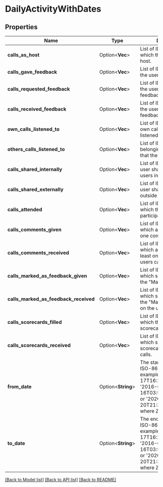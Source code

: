 # DailyActivityWithDates

## Properties

Name | Type | Description | Notes
------------ | ------------- | ------------- | -------------
**calls_as_host** | Option<**Vec<String>**> | List of IDs of calls in which this user is the host. | [optional]
**calls_gave_feedback** | Option<**Vec<String>**> | List of IDs of calls where the user gave feedback. | [optional]
**calls_requested_feedback** | Option<**Vec<String>**> |  List of IDs of calls where the user requested feedback. | [optional]
**calls_received_feedback** | Option<**Vec<String>**> |  List of IDs of calls where the user received feedback. | [optional]
**own_calls_listened_to** | Option<**Vec<String>**> | List of IDs of the user's own calls, that the user listened to. | [optional]
**others_calls_listened_to** | Option<**Vec<String>**> | List of IDs of calls, not belonging to this user, that the user listened to. | [optional]
**calls_shared_internally** | Option<**Vec<String>**> | List of IDs of calls the user shared with other users inside the company. | [optional]
**calls_shared_externally** | Option<**Vec<String>**> | List of IDs of calls the user shared with people outside the company. | [optional]
**calls_attended** | Option<**Vec<String>**> | List of IDs of calls in which this user is participant (not host) | [optional]
**calls_comments_given** | Option<**Vec<String>**> | List of IDs of calls in which a user gave at least one comment. | [optional]
**calls_comments_received** | Option<**Vec<String>**> | List of IDs of calls in which a user received at least one comment on the users calls. | [optional]
**calls_marked_as_feedback_given** | Option<**Vec<String>**> |  List of IDs of calls in which someone pressed the \"Mark as reviewed\". | [optional]
**calls_marked_as_feedback_received** | Option<**Vec<String>**> | List of IDs of calls in which someone pressed the \"Mark as reviewed\" on the users calls. | [optional]
**calls_scorecards_filled** | Option<**Vec<String>**> | List of IDs of calls in which the user filled scorecards. | [optional]
**calls_scorecards_received** | Option<**Vec<String>**> | List of IDs of calls in which someone filled a scorecard on the users calls. | [optional]
**from_date** | Option<**String**> | The start of the day in the ISO-8601 format, for example: '2024-01-17T16:20:05-03:00' or '2016-02-16T03:57:04.834+05:30' or '2020-11-20T21:30:07.233692Z', where Z stands for UTC. | [optional]
**to_date** | Option<**String**> | The end of the day in the ISO-8601 format, for example: '2024-01-17T16:20:05-03:00' or '2016-02-16T03:57:04.834+05:30' or '2020-11-20T21:30:07.233692Z', where Z stands for UTC. | [optional]

[[Back to Model list]](../README.md#documentation-for-models) [[Back to API list]](../README.md#documentation-for-api-endpoints) [[Back to README]](../README.md)


